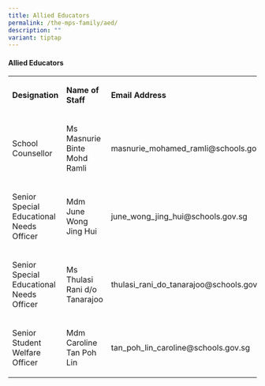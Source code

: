 ```yaml
---
title: Allied Educators
permalink: /the-mps-family/aed/
description: ""
variant: tiptap
---
```

<h4><strong>Allied Educators</strong></h4>
<table style="minWidth: 75px">
<colgroup>
<col>
<col>
<col>
</colgroup>
<tbody>
<tr>
<td rowspan="1" colspan="1">
<p><strong>Designation</strong>
</p>
</td>
<td rowspan="1" colspan="1">
<p><strong>Name of Staff</strong>
</p>
</td>
<td rowspan="1" colspan="1">
<p><strong>Email Address</strong>
</p>
</td>
</tr>
<tr>
<td rowspan="1" colspan="1">
<p>School Counsellor</p>
</td>
<td rowspan="1" colspan="1">
<p>Ms Masnurie Binte Mohd Ramli</p>
</td>
<td rowspan="1" colspan="1">
<p>masnurie_mohamed_ramli@schools.gov.sg</p>
</td>
</tr>
<tr>
<td rowspan="1" colspan="1">
<p>Senior Special Educational Needs Officer</p>
</td>
<td rowspan="1" colspan="1">
<p>Mdm June Wong Jing Hui</p>
</td>
<td rowspan="1" colspan="1">
<p>june_wong_jing_hui@schools.gov.sg</p>
</td>
</tr>
<tr>
<td rowspan="1" colspan="1">
<p>Senior Special Educational Needs Officer</p>
</td>
<td rowspan="1" colspan="1">
<p>Ms Thulasi Rani d/o Tanarajoo</p>
</td>
<td rowspan="1" colspan="1">
<p>thulasi_rani_do_tanarajoo@schools.gov.sg</p>
</td>
</tr>
<tr>
<td rowspan="1" colspan="1">
<p>Senior Student Welfare Officer</p>
</td>
<td rowspan="1" colspan="1">
<p>Mdm Caroline Tan Poh Lin</p>
</td>
<td rowspan="1" colspan="1">
<p>tan_poh_lin_caroline@schools.gov.sg</p>
</td>
</tr>
</tbody>
</table>
<p></p>